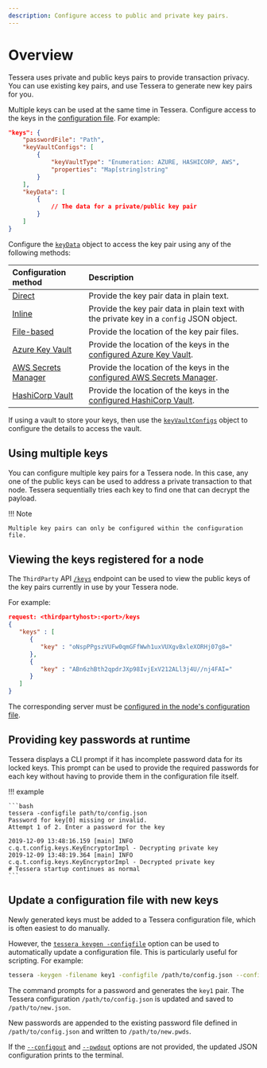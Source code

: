 ```yaml
---
description: Configure access to public and private key pairs.
---
```


# Overview

Tessera uses private and public keys pairs to provide transaction privacy. You can use existing
key pairs, and use Tessera to generate new key pairs for you.

Multiple keys can be used at the same time in Tessera. Configure access to the keys in
the [configuration file](../../../Reference/SampleConfiguration.md). For example:

```json
"keys": {
    "passwordFile": "Path",
    "keyVaultConfigs": [
        {
            "keyVaultType": "Enumeration: AZURE, HASHICORP, AWS",
            "properties": "Map[string]string"
        }
    ],
    "keyData": [
        {
            // The data for a private/public key pair
        }
    ]
}
```

Configure the [`keyData`](../../../Reference/SampleConfiguration.md#keydata) object to access the
key pair using any of the following methods:

| Configuration method  | Description                                                                             |
|:----------------------|:----------------------------------------------------------------------------------------|
| [Direct]              | Provide the key pair data in plain text.                                                |
| [Inline]              | Provide the key pair data in plain text with the private key in a `config` JSON object. |
| [File-based]          | Provide the location of the key pair files.                                             |
| [Azure Key Vault]     | Provide the location of the keys in the [configured Azure Key Vault].                   |
| [AWS Secrets Manager] | Provide the location of the keys in the [configured AWS Secrets Manager].               |
| [HashiCorp Vault]     | Provide the location of the keys in the [configured HashiCorp Vault].                   |

If using a vault to store your keys, then use the [`keyVaultConfigs`](../../../Reference/SampleConfiguration.md#keyvaultconfigs)
object to configure the details to access the vault.

## Using multiple keys

You can configure multiple key pairs for a Tessera node. In this case, any one of the public
keys can be used to address a private transaction to that node. Tessera sequentially tries each key
to find one that can decrypt the payload.

!!! Note

    Multiple key pairs can only be configured within the configuration file.

## Viewing the keys registered for a node

The `ThirdParty` API [`/keys`](https://consensys.github.io/tessera/#operation/getPublicKeys)
endpoint can be used to view the public keys of the key pairs currently in use by your Tessera node.

For example:

```json
request: <thirdpartyhost>:<port>/keys
{
   "keys" : [
      {
         "key" : "oNspPPgszVUFw0qmGFfWwh1uxVUXgvBxleXORHj07g8="
      },
      {
         "key" : "ABn6zhBth2qpdrJXp98IvjExV212ALl3j4U//nj4FAI="
      }
   ]
}
```

The corresponding server must be [configured in the node's configuration file](../TesseraAPI.md).

## Providing key passwords at runtime

Tessera displays a CLI prompt if it has incomplete password data for its locked keys.
This prompt can be used to provide the required passwords for each key without having to provide
them in the configuration file itself.

!!! example

    ```bash
    tessera -configfile path/to/config.json
    Password for key[0] missing or invalid.
    Attempt 1 of 2. Enter a password for the key

    2019-12-09 13:48:16.159 [main] INFO  c.q.t.config.keys.KeyEncryptorImpl - Decrypting private key
    2019-12-09 13:48:19.364 [main] INFO  c.q.t.config.keys.KeyEncryptorImpl - Decrypted private key
    # Tessera startup continues as normal
    ```

## Update a configuration file with new keys

Newly generated keys must be added to a Tessera configuration file, which is often easiest to do
manually.

However, the [`tessera keygen -configfile`](../../../Reference/CLI/CLI-Subcommands.md#configfile)
option can be used to automatically update a configuration file. This is particularly useful for
scripting. For example:

```bash
tessera -keygen -filename key1 -configfile /path/to/config.json --configout /path/to/new.json --pwdout /path/to/new.pwds
```

The command prompts for a password and generates the `key1` pair. The Tessera
configuration `/path/to/config.json` is updated and saved to `/path/to/new.json`.

New passwords are appended to the existing password file defined in `/path/to/config.json` and
written to `/path/to/new.pwds`.

If the [`--configout`](../../../Reference/CLI/CLI-Subcommands.md#configfile) and
[`--pwdout`](../../../Reference/CLI/CLI-Subcommands.md#pwdout) options are not provided, the updated
JSON configuration prints to the terminal.

<!-- links -->
[Direct]: Direct-Key-Pairs.md
[Inline]: Inline-Key-Pairs.md
[File-based]: File-Based-Key-Pairs.md
[Azure Key Vault]: Azure-Key-Vault-Pairs.md
[configured Azure Key Vault]: ../KeyVault/Azure-Key-Vault.md
[AWS Secrets Manager]: AWS-Secrets-Pairs.md
[configured AWS Secrets Manager]: ../KeyVault/AWS-Secrets-Manager.md
[HashiCorp Vault]: Hashicorp-Vault-Pairs.md
[configured HashiCorp Vault]: ../KeyVault/Hashicorp-Vault.md
